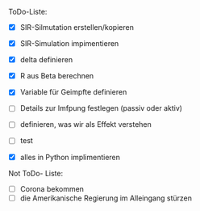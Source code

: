 ToDo-Liste:

* [x] SIR-Silmutation erstellen/kopieren
* [x] SIR-Simulation impimentieren
* [x] delta definieren
* [x] R aus Beta berechnen
* [x] Variable für Geimpfte definieren
* [ ] Details zur Imfpung festlegen (passiv oder aktiv)
* [ ] definieren, was wir als Effekt verstehen
* [ ] test
* [x] alles in Python implimentieren


Not ToDo- Liste:
* [ ] Corona bekommen
* [ ] die Amerikanische Regierung im Alleingang stürzen
